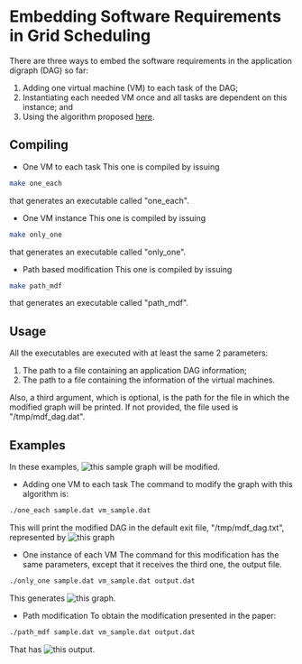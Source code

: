Embedding Software Requirements in Grid Scheduling
==================================================

There are three ways to embed the software requirements in the
application digraph (DAG) so far:
1. Adding one virtual machine (VM) to each task of the DAG;
2. Instantiating each needed VM once and all tasks are dependent on
this instance; and
3. Using the algorithm proposed [here](http://ieeexplore.ieee.org/xpl/articleDetails.jsp?reload=true&arnumber=5962664&contentType=Conference+Publications).

Compiling
---------
* One VM to each task
This one is compiled by issuing
```bash
make one_each
```

that generates an executable called "one_each".

* One VM instance
This one is compiled by issuing
```bash
make only_one
```

that generates an executable called "only_one".

* Path based modification
This one is compiled by issuing
```bash
make path_mdf
```

that generates an executable called "path_mdf".

Usage
-----
All the executables are executed with at least the same 2 parameters:

1.  The path to a file containing an application DAG information;
2.  The path to a file containing the information of the virtual machines.

Also, a third argument, which is optional, is the path for the file in
which the modified graph will be printed. If not provided, the file
used is "/tmp/mdf_dag.dat".

Examples
--------
In these examples, ![this sample graph][sample] will be modified.

* Adding one VM to each task
The command to modify the graph with this algorithm is:

```bash
./one_each sample.dat vm_sample.dat
```

This will print the modified DAG in the default exit file,
"/tmp/mdf_dag.txt", represented by ![this graph][oneeach_mdf]

* One instance of each VM
The command for this modification has the same parameters, except that
it receives the third one, the output file.

```bash
./only_one sample.dat vm_sample.dat output.dat
```

This generates ![this graph][onlyone_mdf].

* Path modification
To obtain the modification presented in the paper:
```bash
./path_mdf sample.dat vm_sample.dat output.dat
```

That has ![this output][path_mdf].

[sample]:
https://github.com/lvirgili/dag_modification/tree/raw/master/src/examples/sample.jpeg
"Sample DAG"

[oneeach_mdf]: https://github.com/lvirgili/dag_modification/tree/raw/master/src/examples/one_each_mdf.jpeg "DAG modified with one VM to
each task"

[onlyone_mdf]: https://github.com/lvirgili/dag_modification/tree/raw/master/src/examples/onlyone_mdf.jpeg "DAG modified with only one
instance of each VM"

[path_mdf]: https://github.com/lvirgili/dag_modification/tree/raw/master/src/examples/path_mdf.jpeg "DAG with the path dependent modification"

